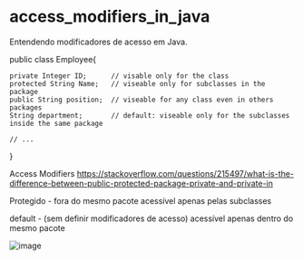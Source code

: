 # access_modifiers_in_java

Entendendo modificadores de acesso em Java.

public class Employee{

    private Integer ID;      // visable only for the class
    protected String Name;   // viseable only for subclasses in the package
    public String position;  // viseable for any class even in others packages
    String department;       // default: viseable only for the subclasses inside the same package

    // ...
}


Access Modifiers
https://stackoverflow.com/questions/215497/what-is-the-difference-between-public-protected-package-private-and-private-in

Protegido - fora do mesmo pacote acessível apenas pelas subclasses

default - (sem definir modificadores de acesso) acessível apenas dentro do mesmo pacote

![image](https://user-images.githubusercontent.com/81716096/179140475-57585c7c-67d6-4518-ae2d-a3b5260bcfc4.png)


